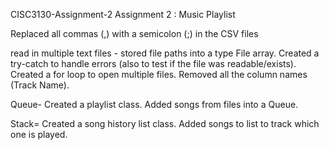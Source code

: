 CISC3130-Assignment-2 
Assignment 2 : Music Playlist

Replaced all commas (,) with a semicolon (;) in the CSV files

read in multiple text files -
stored file paths into a type File array.
Created a try-catch to handle errors (also to test if the file was readable/exists).
Created a for loop to open multiple files.
Removed all the column names (Track Name).

Queue-
Created a playlist class.
Added songs from files into a Queue.

Stack=
Created a song history list class.
Added songs to list to track which one is played.
